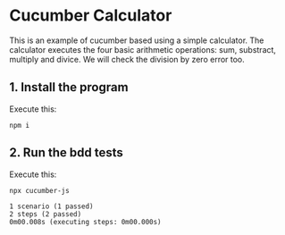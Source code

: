 # Cucumber Calculator

This is an example of cucumber based using a simple calculator.
The calculator executes the four basic arithmetic operations: sum, substract, multiply and divice. We will check the division by zero error too.

## 1. Install the program

Execute this:

```shell
npm i
```

## 2. Run the bdd tests

Execute this:

```shell
npx cucumber-js

1 scenario (1 passed)
2 steps (2 passed)
0m00.008s (executing steps: 0m00.000s)
```
